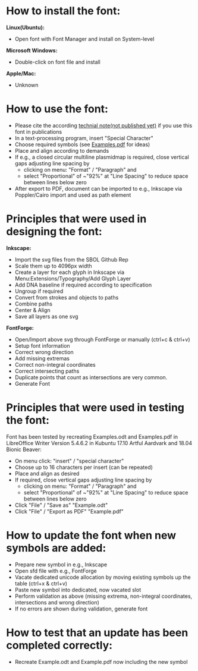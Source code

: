 How to install the font:
========================
**Linux(Ubuntu):**
* Open font with Font Manager and install on System-level

**Microsoft Windows:**
* Double-click on font file and install

**Apple/Mac:**
* Unknown


How to use the font:
====================
* Please cite the according <a href="https://arxiv.org/" target="_blank1">technial note(not published yet)</a> if you use this font in publications
* In a text-processing program, insert "Special Character"
* Choose required symbols (see [Examples.pdf](https://github.com/BenjaminAleritsch/SBOL-visual/blob/master/font/Example.pdf) for ideas)
* Place and align according to demands
* If e.g., a closed circular multiline plasmidmap is required, close vertical gaps adjusting line spacing by
  * clicking on menu: "Format" / "Paragraph" and
  * select "Proportional" of ~"92%" at "Line Spacing" to reduce space between lines below zero
* After export to PDF, document can be imported to e.g., Inkscape via Poppler/Cairo import and used as path element

Principles that were used in designing the font:
================================================
**Inkscape:**
* Import the svg files from the SBOL Github Rep
* Scale them up to 4096px width
* Create a layer for each glyph in Inkscape via Menu:Extensions/Typography/Add Glyph Layer
* Add DNA baseline if required according to specification
* Ungroup if required
* Convert from strokes and objects to paths
* Combine paths
* Center & Align
* Save all layers as one svg

**FontForge:**
* Open/Import above svg through FontForge or manually (ctrl+c & ctrl+v)
* Setup font information
* Correct wrong direction
* Add missing extremas
* Correct non-integral coordinates
* Correct intersecting paths
* Duplicate points that count as intersections are very common.
* Generate Font

Principles that were used in testing the font:
==============================================
Font has been tested by recreating Examples.odt and Examples.pdf in LibreOffice Writer Version 5.4.6.2 in Kubuntu 17.10 Artful Aardvark and 18.04 Bionic Beaver:
* On menu click: "insert" / "special character"
* Choose up to 16 characters per insert (can be repeated)
* Place and align as desired
* If required, close vertical gaps adjusting line spacing by
  * clicking on menu: "Format" / "Paragraph" and
  * select "Proportional" of ~"92%" at "Line Spacing" to reduce space between lines below zero
* Click "File" / "Save as" "Example.odt"
* Click "File" / "Export as PDF" "Example.pdf"

How to update the font when new symbols are added:
==================================================
* Prepare new symbol in e.g., Inkscape
* Open sfd file with e.g., FontForge
* Vacate dedicated unicode allocation by moving existing symbols up the table (ctrl+x & ctrl+v)
* Paste new symbol into dedicated, now vacated slot
* Perform validation as above (missing extrema, non-integral coordinates, intersections and wrong direction)
* If no errors are shown during validation, generate font

How to test that an update has been completed correctly:
========================================================
* Recreate Example.odt and Example.pdf now including the new symbol
